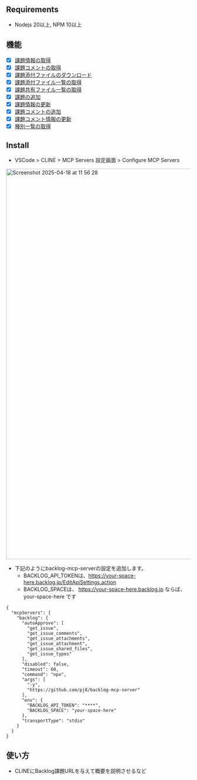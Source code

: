 ## Requirements
- Nodejs 20以上, NPM 10以上

## 機能
- [x] [課題情報の取得](https://developer.nulab.com/ja/docs/backlog/api/2/get-issue/)
- [x] [課題コメントの取得](https://developer.nulab.com/ja/docs/backlog/api/2/get-comment-list/)
- [x] [課題添付ファイルのダウンロード](https://developer.nulab.com/ja/docs/backlog/api/2/get-issue-attachment/)
- [x] [課題添付ファイル一覧の取得](https://developer.nulab.com/ja/docs/backlog/api/2/get-list-of-issue-attachments/)
- [x] [課題共有ファイル一覧の取得](https://developer.nulab.com/ja/docs/backlog/api/2/get-list-of-linked-shared-files/)
- [x] [課題の追加](https://developer.nulab.com/ja/docs/backlog/api/2/add-issue/)
- [x] [課題情報の更新](https://developer.nulab.com/ja/docs/backlog/api/2/update-issue/)
- [x] [課題コメントの追加](https://developer.nulab.com/ja/docs/backlog/api/2/add-comment/)
- [x] [課題コメント情報の更新](https://developer.nulab.com/ja/docs/backlog/api/2/update-comment/)
- [x] [種別一覧の取得](https://developer.nulab.com/ja/docs/backlog/api/2/get-issue-type-list/)

## Install

- VSCode > CLINE > MCP Servers 設定画面 > Configure MCP Servers
<img width="1064" alt="Screenshot 2025-04-18 at 11 56 28" src="https://github.com/user-attachments/assets/783b72a0-ba0f-4769-8222-d5754d48573d" />

- 下記のようにbacklog-mcp-serverの設定を追加します。
  - BACKLOG_API_TOKENは、https://your-space-here.backlog.jp/EditApiSettings.action
  - BACKLOG_SPACEは、 https://your-space-here.backlog.jp ならば、your-space-here です

```jsonc
{
  "mcpServers": {
    "backlog": {
      "autoApprove": [
        "get_issue",
        "get_issue_comments",
        "get_issue_attachments",
        "get_issue_attachment",
        "get_issue_shared_files",
        "get_issue_types"
      ],
      "disabled": false,
      "timeout": 60,
      "command": "npx",
      "args": [
        "-y",
        "https://github.com/pj8/backlog-mcp-server"
      ],
      "env": {
        "BACKLOG_API_TOKEN": "****",
        "BACKLOG_SPACE": "your-space-here"
      },
      "transportType": "stdio"
    }
  }
}
```

## 使い方
- CLINEにBacklog課題URLを与えて概要を説明させるなど
